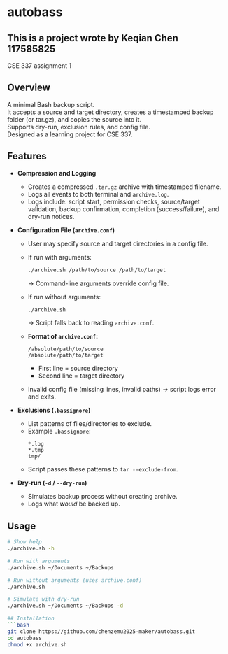 # autobass
## This is a project wrote by Keqian Chen 117585825 
CSE 337 assignment 1

## Overview
A minimal Bash backup script.  
It accepts a source and target directory, creates a timestamped backup folder (or tar.gz), and copies the source into it.  
Supports dry-run, exclusion rules, and config file.  
Designed as a learning project for CSE 337.

## Features
- **Compression and Logging**  
  - Creates a compressed `.tar.gz` archive with timestamped filename.  
  - Logs all events to both terminal and `archive.log`.  
  - Logs include: script start, permission checks, source/target validation, backup confirmation, completion (success/failure), and dry-run notices.  

- **Configuration File (`archive.conf`)**  
  - User may specify source and target directories in a config file.  
  - If run with arguments:  
    ```bash
    ./archive.sh /path/to/source /path/to/target
    ```  
    → Command-line arguments override config file.  
  - If run without arguments:  
    ```bash
    ./archive.sh
    ```  
    → Script falls back to reading `archive.conf`.  

  - **Format of `archive.conf`:**  
    ```
    /absolute/path/to/source
    /absolute/path/to/target
    ```
    - First line = source directory  
    - Second line = target directory  

  - Invalid config file (missing lines, invalid paths) → script logs error and exits.

- **Exclusions (`.bassignore`)**  
  - List patterns of files/directories to exclude.  
  - Example `.bassignore`:  
    ```
    *.log
    *.tmp
    tmp/
    ```
  - Script passes these patterns to `tar --exclude-from`.

- **Dry-run (`-d` / `--dry-run`)**  
  - Simulates backup process without creating archive.  
  - Logs what *would* be backed up.  

## Usage
```bash
# Show help
./archive.sh -h

# Run with arguments
./archive.sh ~/Documents ~/Backups

# Run without arguments (uses archive.conf)
./archive.sh

# Simulate with dry-run
./archive.sh ~/Documents ~/Backups -d

## Installation
```bash
git clone https://github.com/chenzemu2025-maker/autobass.git
cd autobass
chmod +x archive.sh
